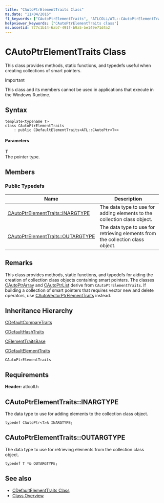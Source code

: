 ```yaml
---
title: "CAutoPtrElementTraits Class"
ms.date: "11/04/2016"
f1_keywords: ["CAutoPtrElementTraits", "ATLCOLL/ATL::CAutoPtrElementTraits", "ATLCOLL/ATL::CAutoPtrElementTraits::INARGTYPE", "ATLCOLL/ATL::CAutoPtrElementTraits::OUTARGTYPE"]
helpviewer_keywords: ["CAutoPtrElementTraits class"]
ms.assetid: 777c1b14-6ab7-491f-b9a5-be149e71d4a2
---
```

# CAutoPtrElementTraits Class

This class provides methods, static functions, and typedefs useful when creating collections of smart pointers.

> [!IMPORTANT]
>  This class and its members cannot be used in applications that execute in the Windows Runtime.

## Syntax

```
template<typename T>
class CAutoPtrElementTraits
    : public CDefaultElementTraits<ATL::CAutoPtr<T>>
```

#### Parameters

*T*<br/>
The pointer type.

## Members

### Public Typedefs

|Name|Description|
|----------|-----------------|
|[CAutoPtrElementTraits::INARGTYPE](#inargtype)|The data type to use for adding elements to the collection class object.|
|[CAutoPtrElementTraits::OUTARGTYPE](#outargtype)|The data type to use for retrieving elements from the collection class object.|

## Remarks

This class provides methods, static functions, and typedefs for aiding the creation of collection class objects containing smart pointers. The classes [CAutoPtrArray](../../atl/reference/cautoptrarray-class.md) and [CAutoPtrList](../../atl/reference/cautoptrlist-class.md) derive from `CAutoPtrElementTraits`. If building a collection of smart pointers that requires vector new and delete operators, use [CAutoVectorPtrElementTraits](../../atl/reference/cautovectorptrelementtraits-class.md) instead.

## Inheritance Hierarchy

[CDefaultCompareTraits](../../atl/reference/cdefaultcomparetraits-class.md)

[CDefaultHashTraits](../../atl/reference/cdefaulthashtraits-class.md)

[CElementTraitsBase](../../atl/reference/celementtraitsbase-class.md)

[CDefaultElementTraits](../../atl/reference/cdefaultelementtraits-class.md)

`CAutoPtrElementTraits`

## Requirements

**Header:** atlcoll.h

##  <a name="inargtype"></a>  CAutoPtrElementTraits::INARGTYPE

The data type to use for adding elements to the collection class object.

```
typedef CAutoPtr<T>& INARGTYPE;
```

##  <a name="outargtype"></a>  CAutoPtrElementTraits::OUTARGTYPE

The data type to use for retrieving elements from the collection class object.

```
typedef T *& OUTARGTYPE;
```

## See also

- [CDefaultElementTraits Class](../../atl/reference/cdefaultelementtraits-class.md)
- [Class Overview](../../atl/atl-class-overview.md)
